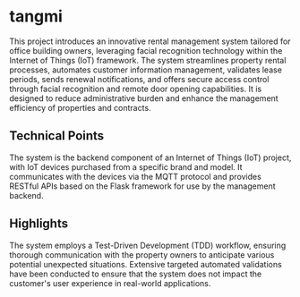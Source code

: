 # tangmi
This project introduces an innovative rental management system tailored for office building owners, leveraging facial recognition technology within the Internet of Things (IoT) framework. The system streamlines property rental processes, automates customer information management, validates lease periods, sends renewal notifications, and offers secure access control through facial recognition and remote door opening capabilities. It is designed to reduce administrative burden and enhance the management efficiency of properties and contracts.

## Technical Points
The system is the backend component of an Internet of Things (IoT) project, with IoT devices purchased from a specific brand and model. It communicates with the devices via the MQTT protocol and provides RESTful APIs based on the Flask framework for use by the management backend.

## Highlights
The system employs a Test-Driven Development (TDD) workflow, ensuring thorough communication with the property owners to anticipate various potential unexpected situations. Extensive targeted automated validations have been conducted to ensure that the system does not impact the customer's user experience in real-world applications.
